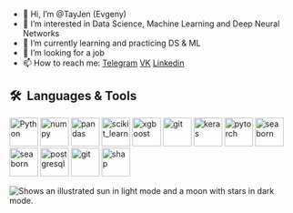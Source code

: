 - 👋 Hi, I’m @TayJen (Evgeny)
- 👀 I’m interested in Data Science, Machine Learning and Deep Neural Networks
- 🌱 I’m currently learning and practicing DS & ML
- 💞️ I’m looking for a job
- 📫 How to reach me:
  [Telegram](https://t.me/holy_guacamole0 "Telegram")
  [VK](https://vk.com/nobody_tayjen "VK")
  [Linkedin](https://www.linkedin.com/in/evgeny-taychinov/)

         
<h2> 🛠 &nbsp;Languages & Tools</h2>
<p align="left">
<img title="Python" src="https://cdn.jsdelivr.net/gh/devicons/devicon/icons/python/python-original.svg" width="50" height="50" />
<img src="https://cdn.jsdelivr.net/gh/devicons/devicon/icons/numpy/numpy-original.svg" alt="numpy" width="50" height="50" alt='No way' /> 
<img src="https://cdn.jsdelivr.net/gh/devicons/devicon/icons/pandas/pandas-original.svg" alt="pandas" width="50" height="50" />
<img src="https://upload.wikimedia.org/wikipedia/commons/0/05/Scikit_learn_logo_small.svg" alt="scikit_learn" width="50" height="50" />
<img src="https://res.cloudinary.com/crunchbase-production/image/upload/c_lpad,h_256,w_256,f_auto,q_auto:eco,dpr_1/vqzfmqnwwgfzcoc5r9dr" alt="xgboost" width="50" height="50" />
<img src="https://upload.wikimedia.org/wikipedia/commons/c/cc/CatBoostLogo.png" alt="git" width="50" height="50" />
<img src="https://upload.wikimedia.org/wikipedia/commons/thumb/a/ae/Keras_logo.svg/512px-Keras_logo.svg.png" alt="keras" width="50" height="50" />
<img src="https://cdn.jsdelivr.net/gh/devicons/devicon/icons/pytorch/pytorch-original.svg" alt="pytorch" width="50" height="50" />
<img src="https://upload.wikimedia.org/wikipedia/commons/thumb/8/84/Matplotlib_icon.svg/1200px-Matplotlib_icon.svg.png" alt="seaborn" width="50" height="50"/>
<img src="https://seaborn.pydata.org/_images/logo-mark-lightbg.svg" alt="seaborn" width="50" height="50"/>
<img src="https://cdn.jsdelivr.net/gh/devicons/devicon/icons/postgresql/postgresql-original.svg" alt="postgresql" width="50" height="50" />
<img src="https://cdn.jsdelivr.net/gh/devicons/devicon/icons/git/git-original.svg" alt="git" width="50" height="50" />
<img src="https://shap.readthedocs.io/en/latest/_static/shap_logo_white.png" alt="shap" width="50" height="50" />

</p>

<picture>
  <source media="(prefers-color-scheme: dark)" srcset="https://user-images.githubusercontent.com/25423296/163456776-7f95b81a-f1ed-45f7-b7ab-8fa810d529fa.png">
  <source media="(prefers-color-scheme: light)" srcset="https://user-images.githubusercontent.com/25423296/163456779-a8556205-d0a5-45e2-ac17-42d089e3c3f8.png">
  <img alt="Shows an illustrated sun in light mode and a moon with stars in dark mode." src="https://user-images.githubusercontent.com/25423296/163456779-a8556205-d0a5-45e2-ac17-42d089e3c3f8.png">
</picture>

<!---
TayJen/TayJen is a ✨ special ✨ repository because its `README.md` (this file) appears on your GitHub profile.
You can click the Preview link to take a look at your changes.
--->
